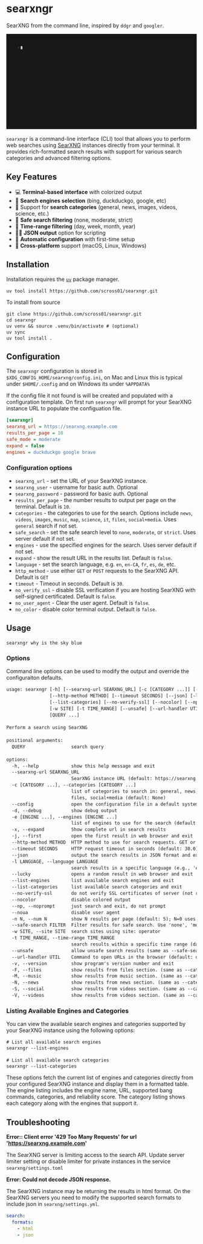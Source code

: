 # searxngr

SearXNG from the command line, inspired by `ddgr` and `googler`.

![demo](demo/demo.gif)

`searxngr` is a command-line interface (CLI) tool that allows you to perform web
searches using [SearXNG](https://github.com/searxng/searxng) instances directly
from your terminal. It provides rich-formatted search results with support for
various search categories and advanced filtering options.

## Key Features

- 💻 **Terminal-based interface** with colorized output
- 🚂 **Search engines selection** (bing, duckduckgo, google, etc)
- 📰 Support for **search categories** (general, news, images, videos, science,
  etc.)
- 👷 **Safe search filtering** (none, moderate, strict)
- 📅 **Time-range filtering** (day, week, month, year)
- 👨‍💻 **JSON output** option for scripting
- 🤖 **Automatic configuration** with first-time setup
- 🐧 **Cross-platform** support (macOS, Linux, Windows)

## Installation

Installation requires the
[`uv`](https://docs.astral.sh/uv/getting-started/installation/) package manager.

```shell
uv tool install https://github.com/scross01/searxngr.git
```

To install from source

```shell
git clone https://github.com/scross01/searxngr.git
cd searxngr
uv venv && source .venv/bin/activate # (optional)
uv sync
uv tool install .
```

## Configuration

The `searxngr` configuration is stored in `$XDG_CONFIG_HOME/searxng/config.ini`,
on Mac and Linux this is typical under `$HOME/.config` and on Windows its under
`%APPDATA%`

If the config file it not found is will be created and populated with a
configuration template. On first run `searxngr` will prompt for your SearXNG
instance URL to populate the configuation file.

```ini
[searxngr]
searxng_url = https://searxng.example.com
results_per_page = 10
safe_mode = moderate
expand = false
engines = duckduckgo google brave
```

### Configuration options

- `searxng_url` - set the URL of your SearXNG instance.
- `searxng_user` - username for basic auth. Optional
- `searxng_password` - password for basic auth. Optional
- `results_per_page` - the number results to output per page on the terminal.
  Default is `10`.
- `categories` - the categories to use for the search. Options include `news`,
  `videos`, `images`, `music`, `map`, `science`, `it`, `files`, `social+media`.
  Uses `general` search if not set.
- `safe_search` - set the safe search level to `none`, `moderate`, or `strict`.
  Uses server default if not set.
- `engines` - use the specified engines for the search. Uses server default if
  not set.
- `expand` - show the result URL in the results list. Default is `false`.
- `language` - set the search language, e.g. `en`, `en-CA`, `fr`, `es`, `de`,
  etc.
- `http_method` - use either `GET` or `POST` requests to the SearXNG API.
  Default is `GET`
- `timeout` - Timeout in seconds. Default is `30`.
- `no_verify_ssl` - disable SSL verification if you are hosting SearXNG with
  self-signed certificated. Default is `false`.
- `no_user_agent` - Clear the user agent. Default is `false`.
- `no_color` - disable color terminal output. Default is `false`.

## Usage

```shell
searxngr why is the sky blue
```

### Options

Command line options can be used to modify the output and override the
configuraiton defaults.

```txt
usage: searxngr [-h] [--searxng-url SEARXNG_URL] [-c [CATEGORY ...]] [--config] [-d] [-e [ENGINE ...]] [-x] [-j]
                [--http-method METHOD] [--timeout SECONDS] [--json] [-l LANGUAGE] [--lucky] [--list-engines]
                [--list-categories] [--no-verify-ssl] [--nocolor] [--np] [--noua] [-n N] [--safe-search FILTER]
                [-w SITE] [-t TIME_RANGE] [--unsafe] [--url-handler UTIL] [-v] [-F] [-M] [-N] [-S] [-V]
                [QUERY ...]

Perform a search using SearXNG

positional arguments:
  QUERY                 search query

options:
  -h, --help            show this help message and exit
  --searxng-url SEARXNG_URL
                        SearXNG instance URL (default: https://searxng.home.lan)
  -c [CATEGORY ...], --categories [CATEGORY ...]
                        list of categories to search in: general, news, videos, images, music, map, science, it,
                        files, social+media (default: None)
  --config              open the configuration file in a default system text editor
  -d, --debug           show debug output
  -e [ENGINE ...], --engines [ENGINE ...]
                        list of engines to use for the search (default: all available engines)
  -x, --expand          Show complete url in search results
  -j, --first           open the first result in web browser and exit
  --http-method METHOD  HTTP method to use for search requests. GET or POST (default: POST)
  --timeout SECONDS     HTTP request timeout in seconds (default: 30.0)
  --json                output the search results in JSON format and exit
  -l LANGUAGE, --language LANGUAGE
                        search results in a specific language (e.g., 'en', 'de', 'fr') (default: en-CA)
  --lucky               opens a random result in web browser and exit
  --list-engines        list available search engines and exit
  --list-categories     list available search categories and exit
  --no-verify-ssl       do not verify SSL certificates of server (not recommended)
  --nocolor             disable colored output
  --np, --noprompt      just search and exit, do not prompt
  --noua                disable user agent
  -n N, --num N         show N results per page (default: 5); N=0 uses the servers default per page
  --safe-search FILTER  Filter results for safe search. Use 'none', 'moderate', or 'strict' (default: none)
  -w SITE, --site SITE  search sites using site: operator
  -t TIME_RANGE, --time-range TIME_RANGE
                        search results within a specific time range (day, week, month, year)
  --unsafe              allow unsafe search results (same as --safe-search none)
  --url-handler UTIL    Command to open URLs in the browser (default: open)
  -v, --version         show program's version number and exit
  -F, --files           show results from files section. (same as --categories files)
  -M, --music           show results from music section. (same as --categories music)
  -N, --news            show results from news section. (same as --categories news)
  -S, --social          show results from videos section. (same as --categories social+media)
  -V, --videos          show results from videos section. (same as --categories videos)
```

### Listing Available Engines and Categories

You can view the available search engines and categories supported by your SearXNG instance using the following options:

```shell
# List all available search engines
searxngr --list-engines

# List all available search categories
searxngr --list-categories
```

These options fetch the current list of engines and categories directly from your configured SearXNG instance and display them in a formatted table. The engine listing includes the engine name, URL, supported bang commands, categories, and reliability score. The category listing shows each category along with the engines that support it.

## Troubleshooting

**Error:: Client error '429 Too Many Requests' for url
'<https://searxng.example.com>'**

The SearXNG server is limiting access to the search API. Update server limiter
setting or disable limiter for private instances in the service
`searxng/settings.toml`

**Error: Could not decode JSON response.**

The SearXNG instance may be returning the results in html format. On the SearXNG
servers you need to modify the supported search formats to include json in
`searxng/settings.yml`.

```yaml
search:
  formats:
    - html
    - json
```
